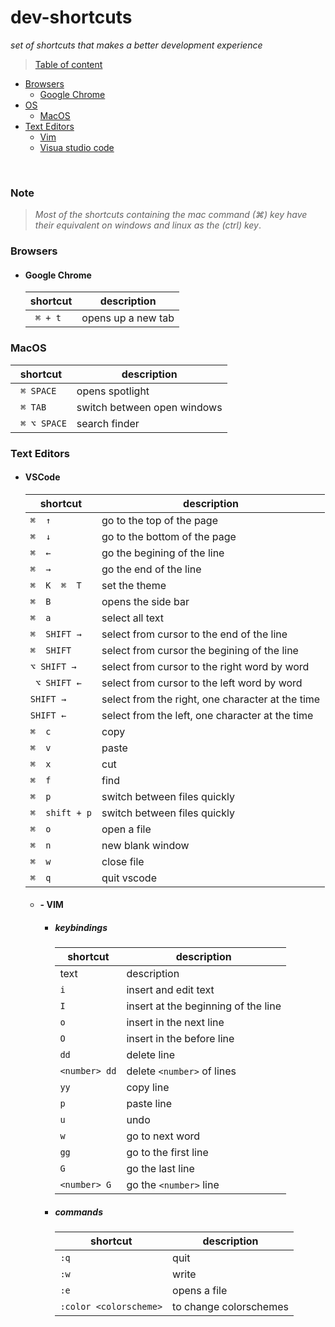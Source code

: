 # dev-shortcuts
*set of shortcuts that makes a better development experience*

> [Table of content]()
* [Browsers](browsers)
    - [Google Chrome](#google-chrome)
* [OS]()
    - [MacOS](#macos)
* [Text Editors](#text-editors)
    - [Vim](#vim)
    - [Visua studio code](#vscode)
<br>

### Note 
> *Most of the shortcuts containing the mac command (⌘) key have their equivalent on windows and linux as the (ctrl) key*.
<a name="browsers"></a>
### Browsers
 <a name="google-chrome"></a>
*   #### Google Chrome
      shortcut | description
    ---------|-----------------------
    ` ⌘ + t` |  opens up a new tab

<a name="macos"></a>
### MacOS

shortcut | description
---------|-----------------------
` ⌘ SPACE` | opens spotlight
` ⌘ TAB` | switch between open windows
` ⌘ ⌥ SPACE` | search finder
 

### Text Editors
<a name="vscode"></a>
* ####  VSCode

    shortcut | description
    ---------|-----------------------
    ` ⌘  ↑ ` | go to the top of the page
    ` ⌘  ↓ ` | go to the bottom of the page
    ` ⌘  ← ` | go the begining of the line
    ` ⌘  → ` | go the end of the line
    ` ⌘  K  ⌘  T ` | set the theme
    ` ⌘  B `| opens the side bar
    ` ⌘  a ` | select all text
    ` ⌘  SHIFT → ` | select from cursor to the end of the line
    ` ⌘  SHIFT ` | select from cursor the begining of the line
    ` ⌥ SHIFT → `| select from cursor to the right word by word
    ` ⌥ SHIFT ←`| select from cursor to the left word by word
    `SHIFT → `| select from the right, one character at the time
    `SHIFT ← `| select from the left, one character at the time
    ` ⌘  c ` | copy
    ` ⌘  v ` | paste
    ` ⌘  x ` | cut
    ` ⌘  f ` | find 
    ` ⌘  p ` | switch between files quickly
    ` ⌘  shift + p ` | switch between files quickly
    ` ⌘  o ` | open a file
    ` ⌘  n ` | new blank window
    ` ⌘  w ` | close file
    ` ⌘  q ` | quit vscode


    <a name="vim"></a>
    *  #### - VIM
        *   #####  keybindings

            shortcut | description
            ---------|-----------------------
            | text | description  
            | `i` | insert and edit text 
            `I` | insert at the beginning of the line 
            `o` | insert in the next line
            `O` | insert in the before line
            `dd` | delete line
            `<number> dd` | delete `<number>`  of lines 
            `yy` | copy line
            `p` | paste line
            `u` | undo
            `w` | go to next word
            `gg` | go to the first line
            `G` | go the last line
            `<number> G` | go the `<number>` line 

        *   ##### commands
            shortcut | description
            ---------|-----------------------
            |`:q` | quit
            |`:w` | write 
            |`:e` | opens a file
            |`:color <colorscheme>` | to change colorschemes    

            